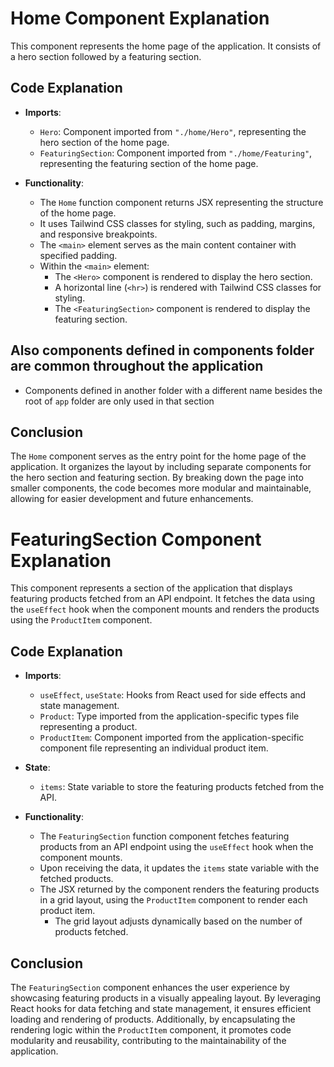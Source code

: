 # Home Component Explanation

This component represents the home page of the application. It consists of a hero section followed by a featuring section.

## Code Explanation

- **Imports**:
  - `Hero`: Component imported from `"./home/Hero"`, representing the hero section of the home page.
  - `FeaturingSection`: Component imported from `"./home/Featuring"`, representing the featuring section of the home page.

- **Functionality**:
  - The `Home` function component returns JSX representing the structure of the home page.
  - It uses Tailwind CSS classes for styling, such as padding, margins, and responsive breakpoints.
  - The `<main>` element serves as the main content container with specified padding.
  - Within the `<main>` element:
    - The `<Hero>` component is rendered to display the hero section.
    - A horizontal line (`<hr>`) is rendered with Tailwind CSS classes for styling.
    - The `<FeaturingSection>` component is rendered to display the featuring section.


## Also components defined in components folder are common throughout the application

- Components defined in another folder with a different name besides the root of `app` folder are only used in that section

## Conclusion

The `Home` component serves as the entry point for the home page of the application. It organizes the layout by including separate components for the hero section and featuring section. By breaking down the page into smaller components, the code becomes more modular and maintainable, allowing for easier development and future enhancements.

# FeaturingSection Component Explanation

This component represents a section of the application that displays featuring products fetched from an API endpoint. It fetches the data using the `useEffect` hook when the component mounts and renders the products using the `ProductItem` component.

## Code Explanation

- **Imports**:
  - `useEffect`, `useState`: Hooks from React used for side effects and state management.
  - `Product`: Type imported from the application-specific types file representing a product.
  - `ProductItem`: Component imported from the application-specific component file representing an individual product item.

- **State**:
  - `items`: State variable to store the featuring products fetched from the API.

- **Functionality**:
  - The `FeaturingSection` function component fetches featuring products from an API endpoint using the `useEffect` hook when the component mounts.
  - Upon receiving the data, it updates the `items` state variable with the fetched products.
  - The JSX returned by the component renders the featuring products in a grid layout, using the `ProductItem` component to render each product item.
    - The grid layout adjusts dynamically based on the number of products fetched.

## Conclusion

The `FeaturingSection` component enhances the user experience by showcasing featuring products in a visually appealing layout. By leveraging React hooks for data fetching and state management, it ensures efficient loading and rendering of products. Additionally, by encapsulating the rendering logic within the `ProductItem` component, it promotes code modularity and reusability, contributing to the maintainability of the application.

